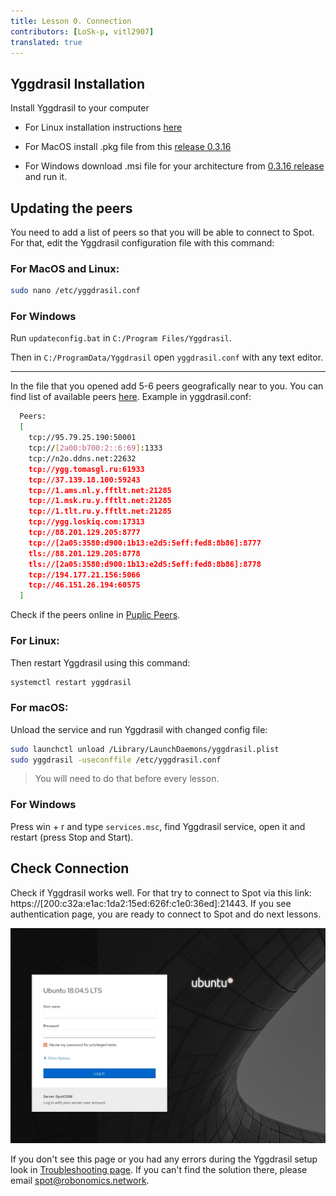 ```yaml
---
title: Lesson 0. Connection
contributors: [LoSk-p, vitl2907]
translated: true
---
```


## Yggdrasil Installation

Install Yggdrasil to your computer

* For Linux installation instructions [here](https://yggdrasil-network.github.io/installation.html)

* For MacOS install .pkg file from this [release 0.3.16](https://github.com/yggdrasil-network/yggdrasil-go/releases/tag/v0.3.16)

* For Windows download .msi file for your architecture from [0.3.16 release](https://github.com/yggdrasil-network/yggdrasil-go/releases/tag/v0.3.16) and run it.

## Updating the peers

You need to add a list of peers so that you will be able to connect to Spot. For that, edit the Yggdrasil configuration file with this command:

### For MacOS and Linux:

```bash
sudo nano /etc/yggdrasil.conf
```

### For Windows 
Run `updateconfig.bat` in `C:/Program Files/Yggdrasil`. 

Then in `C:/ProgramData/Yggdrasil` open `yggdrasil.conf` with any text editor.

---

In the file that you opened add 5-6 peers geografically near to you. You can find list of available peers [here](https://github.com/yggdrasil-network/public-peers). Example in yggdrasil.conf:

```bash
  Peers:
  [
    tcp://95.79.25.190:50001
    tcp://[2a00:b700:2::6:69]:1333
    tcp://n2o.ddns.net:22632
    tcp://ygg.tomasgl.ru:61933
    tcp://37.139.18.100:59243
    tcp://1.ams.nl.y.fftlt.net:21285
    tcp://1.msk.ru.y.fftlt.net:21285
    tcp://1.tlt.ru.y.fftlt.net:21285
    tcp://ygg.loskiq.com:17313
    tcp://88.201.129.205:8777
    tcp://[2a05:3580:d900:1b13:e2d5:5eff:fed8:8b86]:8777
    tls://88.201.129.205:8778
    tls://[2a05:3580:d900:1b13:e2d5:5eff:fed8:8b86]:8778
    tcp://194.177.21.156:5066
    tcp://46.151.26.194:60575
  ]
  ```
Check if the peers online in [Puplic Peers](https://publicpeers.neilalexander.dev/).

### For Linux:

Then restart Yggdrasil using this command:

```bash
systemctl restart yggdrasil
```
### For macOS:

Unload the service and run Yggdrasil with changed config file:

```bash
sudo launchctl unload /Library/LaunchDaemons/yggdrasil.plist
sudo yggdrasil -useconffile /etc/yggdrasil.conf
```
> You will need to do that before every lesson.

### For Windows

Press win + r and type `services.msc`, find Yggdrasil service, open it and restart (press Stop and Start).

## Check Connection

Check if Yggdrasil works well. For that try to connect to Spot via this link: https://[200:c32a:e1ac:1da2:15ed:626f:c1e0:36ed]:21443. If you see authentication page, you are ready to connect to Spot and do next lessons.

![log_in](../images/spot/less1-login.jpg)

If you don't see this page or you had any errors during the Yggdrasil setup look in [Troubleshooting page](/docs/spot-troubleshooting). If you can't find the solution there, please email spot@robonomics.network.
